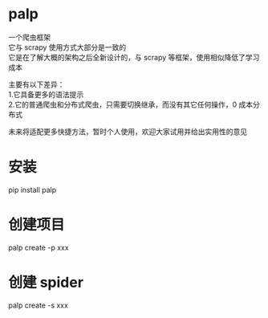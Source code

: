 # palp
一个爬虫框架\
它与 scrapy 使用方式大部分是一致的\
它是在了解大概的架构之后全新设计的，与 scrapy 等框架，使用相似降低了学习成本

主要有以下差异：\
1.它具备更多的语法提示\
2.它的普通爬虫和分布式爬虫，只需要切换继承，而没有其它任何操作，0 成本分布式

未来将适配更多快捷方法，暂时个人使用，欢迎大家试用并给出实用性的意见

# 安装
pip install palp

# 创建项目
palp create -p xxx

# 创建 spider
palp create -s xxx
